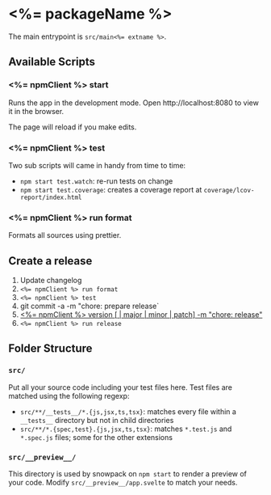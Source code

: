 # <%= packageName %>

The main entrypoint is `src/main<%= extname %>`.

<!-- prettier-ignore-start -->
<!-- START doctoc generated TOC please keep comment here to allow auto update -->
<!-- DON'T EDIT THIS SECTION, INSTEAD RE-RUN doctoc TO UPDATE -->

<!-- END doctoc generated TOC please keep comment here to allow auto update -->
<!-- prettier-ignore-end -->

## Available Scripts

### <%= npmClient %> start

Runs the app in the development mode.
Open http://localhost:8080 to view it in the browser.

The page will reload if you make edits.

### <%= npmClient %> test

Two sub scripts will came in handy from time to time:

- `npm start test.watch`: re-run tests on change
- `npm start test.coverage`: creates a coverage report at `coverage/lcov-report/index.html`

### <%= npmClient %> run format

Formats all sources using prettier.

## Create a release

1. Update changelog
2. `<%= npmClient %> run format`
3. `<%= npmClient %> test`
4. git commit -a -m "chore: prepare release`
5. [<%= npmClient %> version [<newversion> | major | minor | patch] -m "chore: release"](https://docs.npmjs.com/cli/version)
6. `<%= npmClient %> run release`

## Folder Structure

### `src/`

Put all your source code including your test files here. Test files
are matched using the following regexp:

- `src/**/__tests__/*.{js,jsx,ts,tsx}`: matches every file within a `__tests__` directory but not in child directories
- `src/**/*.{spec,test}.{js,jsx,ts,tsx}`: matches `*.test.js` and `*.spec.js` files; some for the other extensions

### `src/__preview__/`

This directory is used by snowpack on `npm start` to render a preview of your code.
Modify `src/__preview__/app.svelte` to match your needs.
